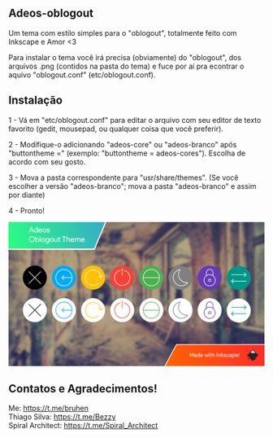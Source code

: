
## Adeos-oblogout

Um tema com estilo simples para o "oblogout", totalmente feito com Inkscape e Amor &lt;3

Para instalar o tema você irá precisa (obviamente) do "oblogout", dos arquivos .png (contidos na pasta do tema) e fuce por aí pra econtrar o aquivo "oblogout.conf" (etc/oblogout.conf).

## Instalação

1 - Vá em "etc/oblogout.conf" para editar o arquivo com seu editor de texto favorito (gedit, mousepad, ou qualquer coisa que você preferir).

2 - Modifique-o adicionando "adeos-core" ou "adeos-branco" após "buttontheme =" (exemplo: "buttontheme = adeos-cores"). Escolha de acordo com seu gosto.

3 - Mova a pasta correspondente para "usr/share/themes". (Se você escolher a versão "adeos-branco"; mova a pasta "adeos-branco" e assim por diante)

4 - Pronto!

![My image](https://github.com/bruhensant/Adeos-Oblogout/blob/master/Adeos%20v2%20-%20Cover.png)

## Contatos e Agradecimentos!

Me: https://t.me/bruhen    
Thiago Silva: https://t.me/Bezzy    
Spiral Architect: https://t.me/Spiral_Architect
